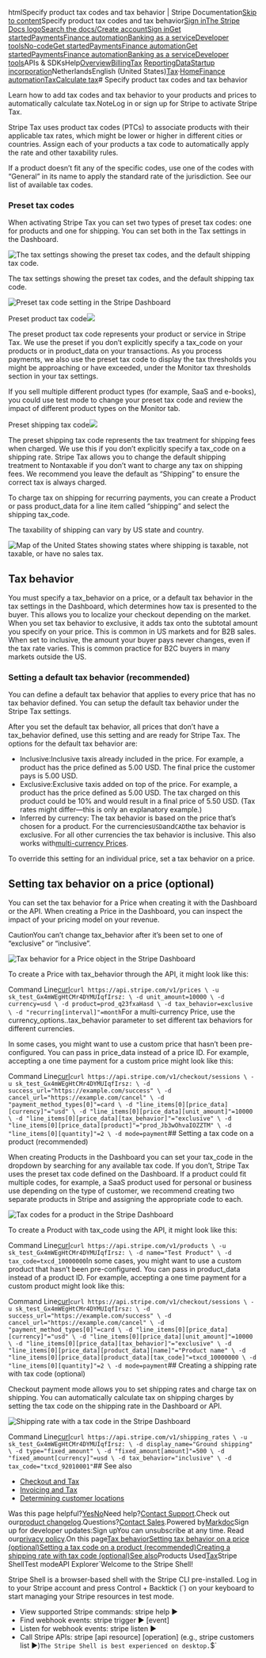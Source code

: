 htmlSpecify product tax codes and tax behavior | Stripe Documentation[Skip to content](#main-content)Specify product tax codes and tax behavior[Sign in](https://dashboard.stripe.com/login?redirect=https%3A%2F%2Fdocs.stripe.com%2Ftax%2Fproducts-prices-tax-codes-tax-behavior)[The Stripe Docs logo](/)[Search the docs/](#)[Create account](https://dashboard.stripe.com/register)[Sign in](https://dashboard.stripe.com/login?redirect=https%3A%2F%2Fdocs.stripe.com%2Ftax%2Fproducts-prices-tax-codes-tax-behavior)[Get started](/get-started)[Payments](/payments)[Finance automation](/finance-automation)[Banking as a service](/financial-services)[Developer tools](/development)[No-code](/no-code)[Get started](/get-started)[Payments](/payments)[Finance automation](/finance-automation)[](#)[Get started](/get-started)[Payments](/payments)[Finance automation](/finance-automation)[Banking as a service](/financial-services)[Developer tools](/development)[](#)APIs & SDKsHelp[Overview](/docs/finance-automation)[Billing](#)[Tax](#)
[Reporting](#)[Data](#)[Startup incorporation](#)NetherlandsEnglish (United States)[](#)[](#)[Tax](/tax)·[Home](/docs)[Finance automation](/docs/finance-automation)[Tax](/docs/tax)[Calculate tax](/docs/tax/calculating)# Specify product tax codes and tax behavior

Learn how to add tax codes and tax behavior to your products and prices to automatically calculate tax.NoteLog in or sign up for Stripe to activate Stripe Tax.

Stripe Tax uses product tax codes (PTCs) to associate products with their applicable tax rates, which might be lower or higher in different cities or countries. Assign each of your products a tax code to automatically apply the rate and other taxability rules.

If a product doesn’t fit any of the specific codes, use one of the codes with “General” in its name to apply the standard rate of the jurisdiction. See our list of available tax codes.

### Preset tax codes

When activating Stripe Tax you can set two types of preset tax codes: one for products and one for shipping. You can set both in the Tax settings in the Dashboard.

![The tax settings showing the preset tax codes, and the default shipping tax code.](https://b.stripecdn.com/docs-statics-srv/assets/pp_settings_v2.b1d3f908cebf1292d37b0d2f7c5cf4c0.png)

The tax settings showing the preset tax codes, and the default shipping tax code.

![Preset tax code setting in the Stripe Dashboard](https://b.stripecdn.com/docs-statics-srv/assets/pp_settings.9b418a4caa814152a80f66c7afffd059.png)

Preset product tax code![](https://b.stripecdn.com/docs-statics-srv/assets/fcc3a1c24df6fcffface6110ca4963de.svg)

The preset product tax code represents your product or service in Stripe Tax. We use the preset if you don’t explicitly specify a tax_code on your products or in product_data on your transactions. As you process payments, we also use the preset tax code to display the tax thresholds you might be approaching or have exceeded, under the Monitor tax thresholds section in your tax settings.

If you sell multiple different product types (for example, SaaS and e-books), you could use test mode to change your preset tax code and review the impact of different product types on the Monitor tab.

Preset shipping tax code![](https://b.stripecdn.com/docs-statics-srv/assets/fcc3a1c24df6fcffface6110ca4963de.svg)

The preset shipping tax code  represents the tax treatment for shipping fees when charged. We use this if you don’t explicitly specify a tax_code on a shipping rate. Stripe Tax allows you to change the default shipping treatment to Nontaxable if you don’t want to charge any tax on shipping fees. We recommend you leave the default as “Shipping” to ensure the correct tax is always charged.

To charge tax on shipping for recurring payments, you can create a Product or pass product_data for a line item called “shipping” and select the shipping tax_code.

The taxability of shipping can vary by US state and country.

![Map of the United States showing states where shipping is taxable, not taxable, or have no sales tax.](https://b.stripecdn.com/docs-statics-srv/assets/pp_shipping_us_taxability.e90be097aec68286cbc6a83a4e5bfc13.png)

## Tax behavior

You must specify a tax_behavior on a price, or a default tax behavior in the tax settings in the Dashboard, which determines how tax is presented to the buyer. This allows you to localize your checkout depending on the market. When you set tax behavior to exclusive, it adds tax onto the subtotal amount you specify on your price. This is common in US markets and for B2B sales. When set to inclusive, the amount your buyer pays never changes, even if the tax rate varies. This is common practice for B2C buyers in many markets outside the US.

### Setting a default tax behavior (recommended)

You can define a default tax behavior that applies to every price that has no tax behavior defined. You can setup the default tax behavior under the Stripe Tax settings.

After you set the default tax behavior, all prices that don’t have a tax_behavior defined, use this setting and are ready for Stripe Tax. The options for the default tax behavior are:

- Inclusive:Inclusive taxis already included in the price. For example, a product has the price defined as 5.00 USD. The final price the customer pays is 5.00 USD.
- Exclusive:Exclusive taxis added on top of the price. For example, a product has the price defined as 5.00 USD. The tax charged on this product could be 10% and would result in a final price of 5.50 USD. (Tax rates might differ—this is only an explanatory example.)
- Inferred by currency: The tax behavior is based on the price that’s chosen for a product. For the currencies`USD`and`CAD`the tax behavior is exclusive. For all other currencies the tax behavior is inclusive. This also works with[multi-currency Prices](/products-prices/pricing-models#multicurrency).

To override this setting for an individual price, set a tax behavior on a price.

## Setting tax behavior on a price (optional)

You can set the tax behavior for a Price when creating it with the Dashboard or the API. When creating a Price in the Dashboard, you can inspect the impact of your pricing model on your revenue.

CautionYou can’t change tax_behavior after it’s been set to one of “exclusive” or “inclusive”.

![Tax behavior for a Price object in the Stripe Dashboard](https://b.stripecdn.com/docs-statics-srv/assets/pp_pricing.c4124697874540947a451121f0c73c4d.png)

To create a Price with tax_behavior through the API, it might look like this:

Command Line[curl](#)`curl https://api.stripe.com/v1/prices \
 -u sk_test_Gx4mWEgHtCMr4DYMUIqfIrsz: \
 -d unit_amount=10000 \
 -d currency=usd \
 -d product=prod_q23fxaHasd \
 -d tax_behavior=exclusive \
 -d "recurring[interval]"=month`For a multi-currency Price, use the currency_options.<currency>.tax_behavior parameter to set different tax behaviors for different currencies.

In some cases, you might want to use a custom price that hasn’t been pre-configured. You can pass in price_data instead of a price ID. For example, accepting a one time payment for a custom price might look like this:

Command Line[curl](#)`curl https://api.stripe.com/v1/checkout/sessions \
 -u sk_test_Gx4mWEgHtCMr4DYMUIqfIrsz: \
 -d success_url="https://example.com/success" \
 -d cancel_url="https://example.com/cancel" \
 -d "payment_method_types[0]"=card \
 -d "line_items[0][price_data][currency]"="usd" \
 -d "line_items[0][price_data][unit_amount]"=10000 \
 -d "line_items[0][price_data][tax_behavior]"="exclusive" \
 -d "line_items[0][price_data][product]"="prod_Jb3wOhvaIOZZTM" \
 -d "line_items[0][quantity]"=2 \
 -d mode=payment`## Setting a tax code on a product (recommended)

When creating Products in the Dashboard you can set your tax_code in the dropdown by searching for any available tax code. If you don’t, Stripe Tax uses the preset tax code defined on the Dashboard. If a product could fit multiple codes, for example, a SaaS product used for personal or business use depending on the type of customer, we recommend creating two separate products in Stripe and assigning the appropriate code to each.

![Tax codes for a product in the Stripe Dashboard](https://b.stripecdn.com/docs-statics-srv/assets/pp_product_tax_category.e6ad090b235a41108b8843420db18330.png)

To create a Product with tax_code using the API, it might look like this:

Command Line[curl](#)`curl https://api.stripe.com/v1/products \
 -u sk_test_Gx4mWEgHtCMr4DYMUIqfIrsz: \
 -d name="Test Product" \
 -d tax_code=txcd_10000000`In some cases, you might want to use a custom product that hasn’t been pre-configured. You can pass in product_data instead of a product ID. For example, accepting a one time payment for a custom product might look like this:

Command Line[curl](#)`curl https://api.stripe.com/v1/checkout/sessions \
 -u sk_test_Gx4mWEgHtCMr4DYMUIqfIrsz: \
 -d success_url="https://example.com/success" \
 -d cancel_url="https://example.com/cancel" \
 -d "payment_method_types[0]"=card \
 -d "line_items[0][price_data][currency]"="usd" \
 -d "line_items[0][price_data][unit_amount]"=10000 \
 -d "line_items[0][price_data][tax_behavior]"="exclusive" \
 -d "line_items[0][price_data][product_data][name]"="Product name" \
 -d "line_items[0][price_data][product_data][tax_code]"=txcd_10000000 \
 -d "line_items[0][quantity]"=2 \
 -d mode=payment`## Creating a shipping rate with tax code (optional)

Checkout payment mode allows you to set shipping rates and charge tax on shipping. You can automatically calculate tax on shipping charges by setting the tax code on the shipping rate in the Dashboard or API.

![Shipping rate with a tax code in the Stripe Dashboard](https://b.stripecdn.com/docs-statics-srv/assets/pp_shipping_rate_v3.a204f73ab02310683aace14717d960f4.png)

Command Line[curl](#)`curl https://api.stripe.com/v1/shipping_rates \
 -u sk_test_Gx4mWEgHtCMr4DYMUIqfIrsz: \
 -d display_name="Ground shipping" \
 -d type="fixed_amount" \
 -d "fixed_amount[amount]"=500 \
 -d "fixed_amount[currency]"=usd \
 -d tax_behavior="inclusive" \
 -d tax_code="txcd_92010001"`## See also

- [Checkout and Tax](/tax/checkout)
- [Invoicing and Tax](/tax/invoicing)
- [Determining customer locations](/tax/customer-locations)

Was this page helpful?[Yes](#)[No](#)Need help?[Contact Support](https://support.stripe.com/).Check out our[product changelog](https://stripe.com/blog/changelog).Questions?[Contact Sales](https://stripe.com/contact/sales).Powered by[Markdoc](https://markdoc.dev)Sign up for developer updates:Sign upYou can unsubscribe at any time. Read our[privacy policy](https://stripe.com/privacy).On this page[Tax behavior](#tax-behavior)[Setting tax behavior on a price (optional)](#setting-tax-behavior-on-a-price-(optional))[Setting a tax code on a product (recommended)](#tax-code-on-product)[Creating a shipping rate with tax code (optional)](#shipping-rate)[See also](#see-also)Products Used[Tax](/tax)Stripe ShellTest modeAPI Explorer[](https://stripe.com/docs/stripe-cli#install)`Welcome to the Stripe Shell!

Stripe Shell is a browser-based shell with the Stripe CLI pre-installed. Log in to your
Stripe account and press Control + Backtick (`) on your keyboard to start managing your Stripe
resources in test mode.

- View supported Stripe commands: stripe help ▶️
- Find webhook events: stripe trigger ▶️ [event]
- Listen for webhook events: stripe listen ▶
- Call Stripe APIs: stripe [api resource] [operation] (e.g., stripe customers list ▶️)`The Stripe Shell is best experienced on desktop.`$`